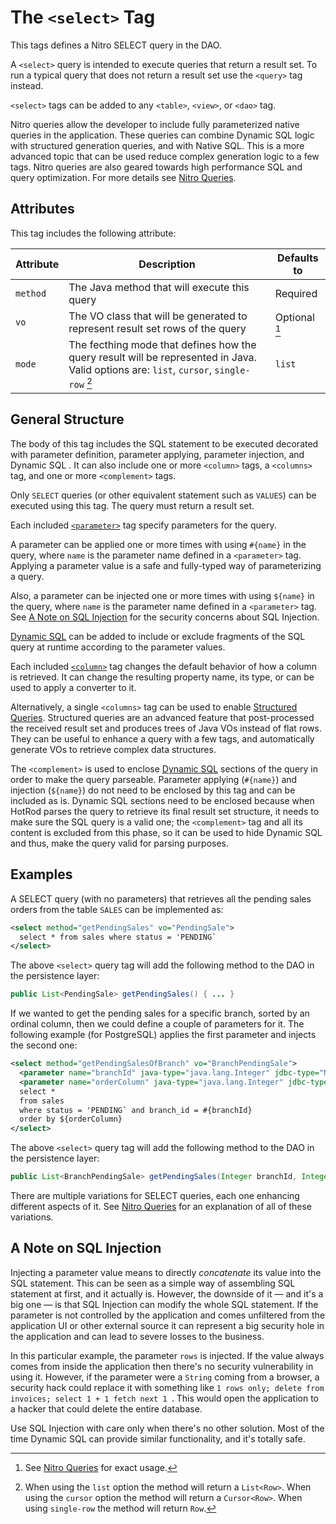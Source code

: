 # The `<select>` Tag

This tags defines a Nitro SELECT query in the DAO.

A `<select>` query is intended to execute queries that return a result set. To run
a typical query that does not return a result set use the `<query>` tag instead.

`<select>` tags can be added to any `<table>`, `<view>`, or `<dao>` tag.

Nitro queries allow the developer to include fully parameterized native queries in the application. These queries 
can combine Dynamic SQL logic with structured generation queries, and with Native SQL. This is a more 
advanced topic that can be used reduce complex generation logic to a few tags. Nitro queries are also geared 
towards high performance SQL and query optimization. For more details see [Nitro Queries](../../nitro/nitro.md).


## Attributes

This tag includes the following attribute:

| Attribute | Description | Defaults to |
| -- | -- | -- |
| `method` | The Java method that will execute this query | Required |
| `vo` | The VO class that will be generated to represent result set rows of the query | Optional [^2] |
| `mode` | The fecthing mode that defines how the query result will be represented in Java. Valid options are: `list`, `cursor`, `single-row` [^1] | `list` |

[^1]: When using the `list` option the method will return a `List<Row>`. When using the `cursor` option the method will return a `Cursor<Row>`. When using
`single-row` the method will return `Row`.
[^2]: See [Nitro Queries](../../nitro/nitro.md) for exact usage.


## General Structure

The body of this tag includes the SQL statement to be executed decorated with parameter definition, parameter applying,
parameter injection, and Dynamic SQL . It can also include one or more `<column>` tags, a `<columns>` tag, and one or
more `<complement>` tags.

Only `SELECT` queries (or other equivalent statement such as `VALUES`) can be executed using this tag. The 
query must return a result set.

Each included [`<parameter>`](./parameter.md) tag specify parameters for the query.

A parameter can be applied one or more times with using `#{name}` in the query, where `name` is the parameter name defined in
a `<parameter>` tag. Applying a parameter value is a safe and fully-typed way of parameterizing a query.

Also, a parameter can be injected one or more times with using `${name}` in the query, where `name` is the parameter name defined in
a `<parameter>` tag. See [A Note on SQL Injection](#a-note-on-sql-injection) for the security concerns about SQL Injection.

[Dynamic SQL](../../nitro/nitro-dynamic-sql.md) can be added to include or exclude fragments of the SQL query at runtime according 
to the parameter values.

Each included [`<column>`](./column.md) tag changes the default behavior of how a column is retrieved. It can 
change the resulting property name, its type, or can be used to apply a converter to it.

Alternatively, a single `<columns>` tag can be used to enable [Structured Queries](../../nitro/nitro-structured-selects.md).
Structured queries are an advanced feature that post-processed the received result set and produces trees of Java VOs instead
of flat rows. They can be useful to enhance a query with a few tags, and automatically generate VOs to retrieve complex data structures.

The `<complement>` is used to enclose [Dynamic SQL](../../nitro/nitro-dynamic-sql.md) sections of the query in order to make the query parseable.
Parameter applying (`#{name}`) and injection (`${name}`) do not need to be enclosed by this tag and can be included as is.
Dynamic SQL sections need to be enclosed because when HotRod parses the query to retrieve its final result set structure,
it needs to make sure the SQL query is a valid one; the `<complement>` tag and all its content is excluded from this phase,
so it can be used to hide Dynamic SQL and thus, make the query valid for parsing purposes.


## Examples

A SELECT query (with no parameters) that retrieves all the pending sales orders from the table `SALES` can be implemented as:

```xml
<select method="getPendingSales" vo="PendingSale">
  select * from sales where status = 'PENDING`
</select>
```

The above `<select>` query tag will add the following method to the DAO in the persistence layer:

```java
public List<PendingSale> getPendingSales() { ... }
```

If we wanted to get the pending sales for a specific branch, sorted by an ordinal column, then we 
could define a couple of parameters for it. The following example (for PostgreSQL) applies the first
parameter and injects the second one:

```xml
<select method="getPendingSalesOfBranch" vo="BranchPendingSale">
  <parameter name="branchId" java-type="java.lang.Integer" jdbc-type="NUMERIC" />
  <parameter name="orderColumn" java-type="java.lang.Integer" jdbc-type="NUMERIC" />
  select * 
  from sales 
  where status = 'PENDING` and branch_id = #{branchId}
  order by ${orderColumn}
</select>
```

The above `<select>` query tag will add the following method to the DAO in the persistence layer:

```java
public List<BranchPendingSale> getPendingSales(Integer branchId, Integer orderColumn) { ... }
```

There are multiple variations for SELECT queries, each one enhancing different aspects of it. See
[Nitro Queries](../../nitro/nitro.md) for an explanation of all of these variations.


## A Note on SQL Injection

Injecting a parameter value means to directly *concatenate* its value into the SQL statement. This can be seen as a
simple way of assembling SQL statement at first, and it actually is. However, the downside of it &mdash; and it's a big one
&mdash; is that SQL Injection can modify the whole SQL statement. If the parameter is not controlled by the application and
comes unfiltered from the application UI or other external source it can represent a big security hole in the application and
can lead to severe losses to the business.

In this particular example, the parameter `rows` is injected. If the value always comes from inside the application then there's no 
security vulnerability in using it. However, if the parameter were a `String` coming from a browser, a security hack could replace
it with something like `1 rows only; delete from invoices; select 1 + 1 fetch next 1 `. This would open the application to a 
hacker that could delete the entire database.

Use SQL Injection with care only when there's no other solution. Most of the time Dynamic SQL can provide similar functionality, 
and it's totally safe.









